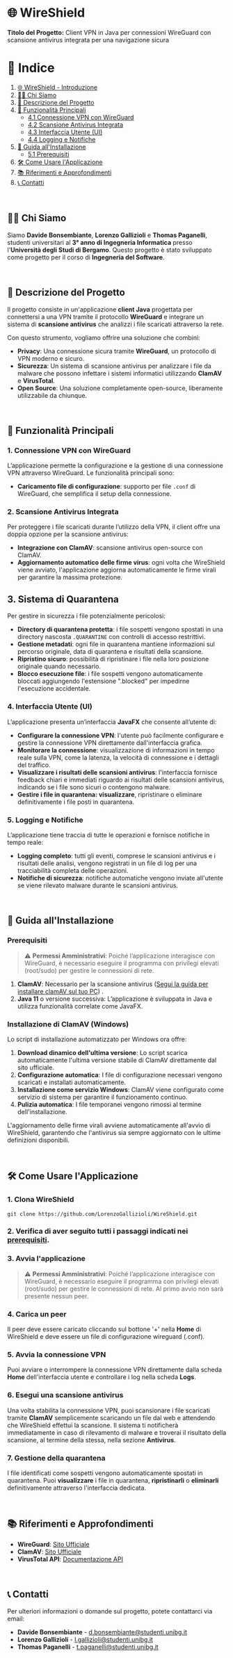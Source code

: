 # 🌐 WireShield

**Titolo del Progetto:** Client VPN in Java per connessioni WireGuard con scansione antivirus integrata per una navigazione sicura


# 📖 Indice

1. [🌐 WireShield - Introduzione](#-wireshield---introduzione)  
2. [🧑‍💻 Chi Siamo](#-chi-siamo)  
3. [📝 Descrizione del Progetto](#-descrizione-del-progetto)  
4. [🔑 Funzionalità Principali](#-funzionalità-principali)  
   - [4.1 Connessione VPN con WireGuard](#1-connessione-vpn-con-wireguard)  
   - [4.2 Scansione Antivirus Integrata](#2-scansione-antivirus-integrata)  
   - [4.3 Interfaccia Utente (UI)](#3-interfaccia-utente-ui)  
   - [4.4 Logging e Notifiche](#4-logging-e-notifiche)  
5. [🚀 Guida all'Installazione](#-guida-allinstallazione)  
   - [5.1 Prerequisiti](#prerequisiti)  
6. [🛠️ Come Usare l'Applicazione](#%EF%B8%8F-come-usare-lapplicazione)  
7. [📚 Riferimenti e Approfondimenti](#-riferimenti-e-approfondimenti)  
8. [📞 Contatti](#-contatti)

&nbsp;
## 🧑‍💻 Chi Siamo

Siamo **Davide Bonsembiante**, **Lorenzo Gallizioli** e **Thomas Paganelli**, studenti universitari al **3° anno di Ingegneria Informatica** presso l'**Università degli Studi di Bergamo**. Questo progetto è stato sviluppato come progetto per il corso di **Ingegneria del Software**.


&nbsp;
## 📝 Descrizione del Progetto

Il progetto consiste in un'applicazione **client Java** progettata per connettersi a una VPN tramite il protocollo **WireGuard** e integrare un sistema di **scansione antivirus** che analizzi i file scaricati attraverso la rete. 

Con questo strumento, vogliamo offrire una soluzione che combini:

- **Privacy**: Una connessione sicura tramite **WireGuard**, un protocollo di VPN moderno e sicuro.
- **Sicurezza**: Un sistema di scansione antivirus per analizzare i file da malware che possono infettare i sistemi informatici utilizzando **ClamAV** e **VirusTotal**.
- **Open Source**: Una soluzione completamente open-source, liberamente utilizzabile da chiunque.

&nbsp;
## 🔑 Funzionalità Principali

### 1. Connessione VPN con WireGuard
L’applicazione permette la configurazione e la gestione di una connessione VPN attraverso WireGuard. Le funzionalità principali sono:
 <!--  - **Configurazione con chiavi**: l'utente può configurare la connessione tramite chiavi pubbliche e private. -->
   - **Caricamento file di configurazione**: supporto per file `.conf` di WireGuard, che semplifica il setup della connessione.

### 2. Scansione Antivirus Integrata
Per proteggere i file scaricati durante l’utilizzo della VPN, il client offre una doppia opzione per la scansione antivirus:
   - **Integrazione con ClamAV**: scansione antivirus open-source con ClamAV.
   - **Aggiornamento automatico delle firme virus**: ogni volta che WireShield viene avviato, l'applicazione aggiorna automaticamente le firme virali per garantire la massima protezione.

## 3. Sistema di Quarantena
Per gestire in sicurezza i file potenzialmente pericolosi:
- **Directory di quarantena protetta**: i file sospetti vengono spostati in una directory nascosta `.QUARANTINE` con controlli di accesso restrittivi.
- **Gestione metadati**: ogni file in quarantena mantiene informazioni sul percorso originale, data di quarantena e risultati della scansione.
- **Ripristino sicuro**: possibilità di ripristinare i file nella loro posizione originale quando necessario.
- **Blocco esecuzione file**: i file sospetti vengono automaticamente bloccati aggiungendo l'estensione ".blocked" per impedirne l'esecuzione accidentale.

### 4. Interfaccia Utente (UI)
L’applicazione presenta un’interfaccia **JavaFX** che consente all’utente di:
   - **Configurare la connessione VPN**: l'utente può facilmente configurare e gestire la connessione VPN direttamente dall'interfaccia grafica.
   - **Monitorare la connessione**: visualizzazione di informazioni in tempo reale sulla VPN, come la latenza, la velocità di connessione e i dettagli del traffico.
   - **Visualizzare i risultati delle scansioni antivirus**: l'interfaccia fornisce feedback chiari e immediati riguardo ai risultati delle scansioni antivirus, indicando se i file sono sicuri o contengono malware.
   - **Gestire i file in quarantena: visualizzare**, ripristinare o eliminare definitivamente i file posti in quarantena.

### 5. Logging e Notifiche
L’applicazione tiene traccia di tutte le operazioni e fornisce notifiche in tempo reale:
   - **Logging completo**: tutti gli eventi, comprese le scansioni antivirus e i risultati delle analisi, vengono registrati in un file di log per una tracciabilità completa delle operazioni.
   - **Notifiche di sicurezza**: notifiche automatiche vengono inviate all'utente se viene rilevato malware durante le scansioni antivirus.

&nbsp;
## 🚀 Guida all'Installazione

### Prerequisiti

> ⚠️ **Permessi Amministrativi**: Poiché l’applicazione interagisce con WireGuard, è necessario eseguire il programma con privilegi elevati (root/sudo) per gestire le connessioni di rete.

1. **ClamAV**: Necessario per la scansione antivirus ([Segui la guida per installare clamAV sul tuo PC](https://github.com/LorenzoGallizioli/WireShield/blob/7e6f6c54f63fd79cc4b99bfd91c4ab223ffa6286/wireshield/bin/ClamAV.md))
.
2. **Java 11** o versione successiva: L’applicazione è sviluppata in Java e utilizza funzionalità correlate come JavaFX.

### Installazione di ClamAV (Windows)
Lo script di installazione automatizzato per Windows ora offre:
1. **Download dinamico dell'ultima versione**: Lo script scarica automaticamente l'ultima versione stabile di ClamAV direttamente dal sito ufficiale.
2. **Configurazione automatica**: I file di configurazione necessari vengono scaricati e installati automaticamente.
3. **Installazione come servizio Windows**: ClamAV viene configurato come servizio di sistema per garantire il funzionamento continuo.
4. **Pulizia automatica**: I file temporanei vengono rimossi al termine dell'installazione.

L'aggiornamento delle firme virali avviene automaticamente all'avvio di WireShield, garantendo che l'antivirus sia sempre aggiornato con le ultime definizioni disponibili.

&nbsp;
## 🛠️ Come Usare l'Applicazione

### 1. Clona WireShield
`git clone https://github.com/LorenzoGallizioli/WireShield.git`

### 2. Verifica di aver seguito tutti i passaggi indicati nei [prerequisiti](#prerequisiti).

### 3. Avvia l'applicazione
> ⚠️ **Permessi Amministrativi**: Poiché l’applicazione interagisce con WireGuard, è necessario eseguire il programma con privilegi elevati (root/sudo) per gestire le connessioni di rete.
Al primo avvio non sarà presente nessun peer.

### 4. Carica un peer
Il peer deve essere caricato cliccando sul bottone '+' nella **Home** di WireShield e deve essere un file di configurazione wireguard (.conf).

### 5. Avvia la connessione VPN
Puoi avviare o interrompere la connessione VPN direttamente dalla scheda **Home** dell'interfaccia utente e controllare i log nella scheda **Logs**.

### 6. Esegui una scansione antivirus
Una volta stabilita la connessione VPN, puoi scansionare i file scaricati tramite **ClamAV** semplicemente scaricando un file dal web e attendendo che WireShield effettui la scansione. Il sistema ti notificherà immediatamente in caso di rilevamento di malware e troverai il risultato della scansione, al termine della stessa, nella sezione **Antivirus**.

### 7. Gestione della quarantena
I file identificati come sospetti vengono automaticamente spostati in quarantena. Puoi **visualizzare** i file in quarantena, **ripristinarli** o **eliminarli** definitivamente attraverso l'interfaccia dedicata.

&nbsp;
## 📚 Riferimenti e Approfondimenti

- **WireGuard**: [Sito Ufficiale](https://www.wireguard.com/)
- **ClamAV**: [Sito Ufficiale](https://www.clamav.net/)
- **VirusTotal API**: [Documentazione API](https://developers.virustotal.com/)

&nbsp;
## 📞 Contatti

Per ulteriori informazioni o domande sul progetto, potete contattarci via email:

- **Davide Bonsembiante** - [d.bonsembiante@studenti.unibg.it](mailto:d.bonsembiante@studenti.unibg.it])
- **Lorenzo Gallizioli** - [l.gallizioli@studenti.unibg.it](mailto:l.gallizioli@studenti.unibg.it)
- **Thomas Paganelli** - [t.paganelli@studenti.unibg.it](mailto:t.paganelli@studenti.unibg.it)
